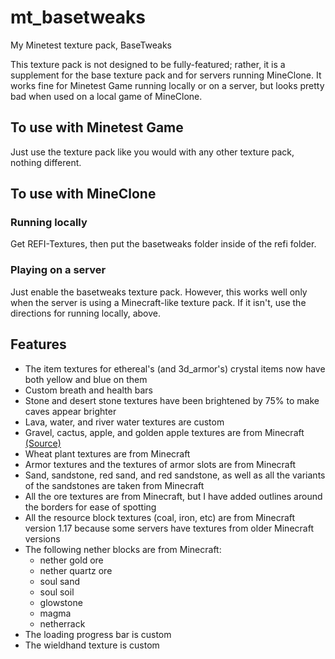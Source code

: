 # mt_basetweaks
My Minetest texture pack, BaseTweaks

This texture pack is not designed to be fully-featured;
rather, it is a supplement for the base texture pack and
for servers running MineClone. It works fine for Minetest
Game running locally or on a server, but looks pretty bad
when used on a local game of MineClone.

## To use with Minetest Game
Just use the texture pack like you would with any other
texture pack, nothing different.

## To use with MineClone
### Running locally
Get REFI-Textures, then put the basetweaks folder inside
of the refi folder.

### Playing on a server
Just enable the basetweaks texture pack. However, this
works well only when the server is using a Minecraft-like
texture pack. If it isn't, use the directions for running
locally, above.

## Features
- The item textures for ethereal's (and 3d_armor's)
  crystal items now have both yellow and blue on them
- Custom breath and health bars
- Stone and desert stone textures have been brightened
  by 75% to make caves appear brighter
- Lava, water, and river water textures are custom
- Gravel, cactus, apple, and golden apple textures are
  from Minecraft [(Source)](https://github.com/KygekDev/default-textures)
- Wheat plant textures are from Minecraft
- Armor textures and the textures of armor slots are
  from Minecraft
- Sand, sandstone, red sand, and red sandstone, as well
  as all the variants of the sandstones are taken from
  Minecraft
- All the ore textures are from Minecraft, but I have
  added outlines around the borders for ease of spotting
- All the resource block textures (coal, iron, etc) are
  from Minecraft version 1.17 because some servers have
  textures from older Minecraft versions
- The following nether blocks are from Minecraft:
  - nether gold ore
  - nether quartz ore
  - soul sand
  - soul soil
  - glowstone
  - magma
  - netherrack
- The loading progress bar is custom
- The wieldhand texture is custom

